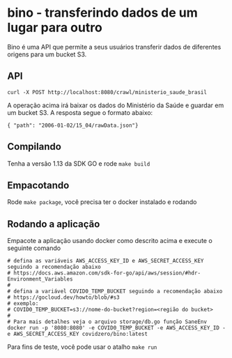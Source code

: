 # bino - transferindo dados de um lugar para outro

Bino é uma API que permite a seus usuários transferir dados de diferentes origens para um bucket S3.

## API

```
curl -X POST http://localhost:8080/crawl/ministerio_saude_brasil
```

A operação acima irá baixar os dados do Ministério da Saúde e guardar em um bucket S3. A resposta segue o formato abaixo:

```
{ "path": "2006-01-02/15_04/rawData.json"}
```

## Compilando

Tenha a versão 1.13 da SDK GO e rode `make build`

## Empacotando

Rode `make package`, você precisa ter o docker instalado e rodando

## Rodando a aplicação

Empacote a aplicação usando docker como descrito acima e execute o seguinte comando

```
# defina as variáveis AWS_ACCESS_KEY_ID e AWS_SECRET_ACCESS_KEY seguindo a recomendação abaixo
# https://docs.aws.amazon.com/sdk-for-go/api/aws/session/#hdr-Environment_Variables
#
# defina a variável COVID0_TEMP_BUCKET seguindo a recomendação abaixo
# https://gocloud.dev/howto/blob/#s3
# exemplo:
# COVID0_TEMP_BUCKET=s3://nome-do-bucket?region=<região do bucket>
#
# Para mais detalhes veja o arquivo storage/db.go função SaneEnv
docker run -p '8080:8080' -e COVID0_TEMP_BUCKET -e AWS_ACCESS_KEY_ID -e AWS_SECRET_ACCESS_KEY covidzero/bino:latest
```

Para fins de teste, você pode usar o atalho `make run`
